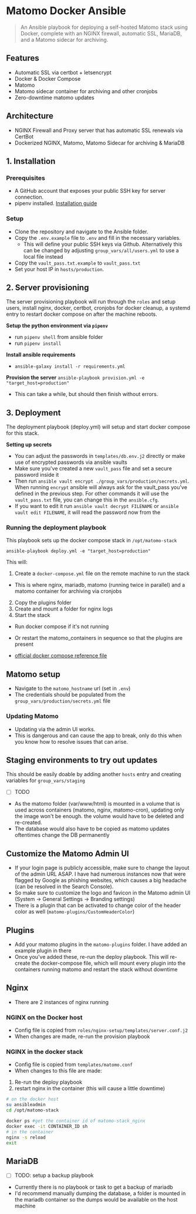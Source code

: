 # Matomo Docker Ansible
> An Ansible playbook for deploying a self-hosted Matomo stack using Docker, complete with an NGINX firewall, automatic SSL, MariaDB, and a Matomo sidecar for archiving.

## Features
- Automatic SSL via certbot + letsencrypt
- Docker & Docker Compose
- Matomo
-   Matomo sidecar container for archiving and other cronjobs
- Zero-downtime matomo updates

## Architecture
- NGINX Firewall and Proxy server that has automatic SSL renewals via CertBot
- Dockerized NGINX, Matomo, Matomo Sidecar for archiving & MariaDB

## 1. Installation

### Prerequisites
- A GitHub account that exposes your public SSH key for server connection.
- pipenv installed. [Installation guide](https://pipenv.pypa.io/en/latest/installation/)

### Setup
- Clone the repository and navigate to the Ansible folder.
- Copy the `.env.example` file to `.env` and fill in the necessary variables.
  - This will define your public SSH keys via Github. Alternatively this can be changed by adjusting `group_vars/all/users.yml` to use a local file instead
- Copy the `vault_pass.txt.example` to `vault_pass.txt`
- Set your host IP in `hosts/production`.

## 2. Server provisioning
The server provisioning playbook will run through the `roles` and setup users, install nginx, docker, certbot, cronjobs for docker cleanup, a systemd entry to restart docker compose on after the machine reboots. 

__Setup the python environment via `pipenv`__

- run `pipenv shell` from ansible folder
- run `pipenv install`

__Install ansible requirements__

- `ansible-galaxy install -r requirements.yml`

__Provision the server__
`ansible-playbook provision.yml -e "target_host=production"`

- This can take a while, but should then finish without errors.

## 3. Deployment
The deployment playbook (deploy.yml) will setup and start docker compose for this stack.

__Setting up secrets__
- You can adjust the passwords in `templates/db.env.j2` directly or make use of encrypted passwords via ansible vaults
- Make sure you've created a new `vault_pass` file and set a secure password inside it
- Then run `ansible vault encrypt ./group_vars/production/secrets.yml`. When running `encrypt` ansible will always ask for the vault_pass you've defined in the previous step. For other commands it will use the `vault_pass.txt` file, you can change this in the `ansible.cfg`.
- If you want to edit it run `ansible vault decrypt FILENAME` or `ansible vault edit FILENAME`, it will read the password now from the

### Running the deployment playbook
This playbook sets up the docker compose stack in `/opt/matomo-stack`

`ansible-playbook deploy.yml -e "target_host=production"`

This will: 
1. Create a `docker-compose.yml` file on the remote machine to run the stack
  - This is where nginx, mariadb, matomo (running twice in parallel) and a matomo container for archiving via cronjobs
2. Copy the plugins folder
3. Create and mount a folder for nginx logs
4. Start the stack
  - Run docker compose if it's not running
  - Or restart the matomo_containers in sequence so that the plugins are present

- [official docker compose reference file](https://github.com/matomo-org/docker/blob/master/.examples/nginx/docker-compose.yml)

## Matomo setup

- Navigate to the `matomo_hostname` url (set in `.env`)
- The credentials should be populated from the `group_vars/production/secrets.yml` file

### Updating Matomo
- Updating via the admin UI works.
- This is dangerous and can cause the app to break, only do this when you know how to resolve issues that can arise.

## Staging environments to try out updates
This should be easily doable by adding another `hosts` entry and creating variables for `group_vars/staging`
- [ ] TODO
- As the matomo folder (var/www/html) is mounted in a volume that is used across containers (matomo, nginx, matomo-cron), updating only the image won't be enough. the volume would have to be deleted and re-created.
- The database would also have to be copied as matomo updates oftentimes change the DB permanently


## Customize the Matomo Admin UI
- If your login page is publicly accessible, make sure to change the layout of the admin URL ASAP. I have had numerous instances now that were flagged by Google as phishing websites, which causes a big headache (can be resolved in the Search Console). 
- So make sure to customize the logo and favicon in the Matomo admin UI (System -> General Settings -> Branding settings)
- There is a plugin that can be activated to change color of the header color as well (`matomo-plugins/CustomHeaderColor`)

## Plugins
- Add your matomo plugins in the `matomo-plugins` folder. I have added an example plugin in there
- Once you've added these, re-run the deploy playbook. This will re-create the docker-compose file, which will mount every plugin into the containers running matomo and restart the stack without downtime

## Nginx
- There are 2 instances of nginx running

### NGINX on the Docker host
- Config file is copied from `roles/nginx-setup/templates/server.conf.j2`
- When changes are made, re-run the provision playbook

### NGINX in the docker stack

- Config file is copied from `templates/matomo.conf`
- When changes to this file are made:
1. Re-run the deploy playbook
2. restart nginx in the container (this will cause a little downtime)

``` bash
# on the docker host
su ansibleadmin
cd /opt/matomo-stack

docker ps #get the container id of matomo-stack_nginx
docker exec -it CONTAINER_ID sh
# in the container
nginx -s reload
exit
```


## MariaDB
- [ ] TODO: setup a backup playbook
- Currently there is no playbook or task to get a backup of mariadb
- I'd recommend manually dumping the database, a folder is mounted in the mariadb container so the dumps would be available on the host machine
